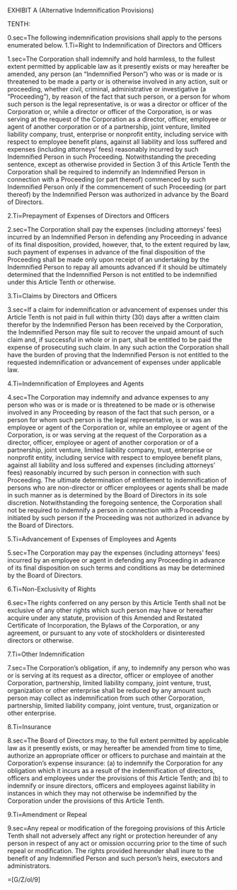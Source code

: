 EXHIBIT A 
(Alternative Indemnification Provisions)

TENTH:  

0.sec=The following indemnification provisions shall apply to the persons enumerated below.
1.Ti=Right to Indemnification of Directors and Officers

1.sec=The Corporation shall indemnify and hold harmless, to the fullest extent permitted by applicable law as it presently exists or may hereafter be amended, any person (an “Indemnified Person”) who was or is made or is threatened to be made a party or is otherwise involved in any action, suit or proceeding, whether civil, criminal, administrative or investigative (a “Proceeding”), by reason of the fact that such person, or a person for whom such person is the legal representative, is or was a director or officer of the Corporation or, while a director or officer of the Corporation, is or was serving at the request of the Corporation as a director, officer, employee or agent of another corporation or of a partnership, joint venture, limited liability company, trust, enterprise or nonprofit entity, including service with respect to employee benefit plans, against all liability and loss suffered and expenses (including attorneys’ fees) reasonably incurred by such Indemnified Person in such Proceeding.  Notwithstanding the preceding sentence, except as otherwise provided in Section 3 of this Article Tenth the Corporation shall be required to indemnify an Indemnified Person in connection with a Proceeding (or part thereof) commenced by such Indemnified Person only if the commencement of such Proceeding (or part thereof) by the Indemnified Person was authorized in advance by the Board of Directors. 

2.Ti=Prepayment of Expenses of Directors and Officers

2.sec=The Corporation shall pay the expenses (including attorneys’ fees) incurred by an Indemnified Person in defending any Proceeding in advance of its final disposition, provided, however, that, to the extent required by law, such payment of expenses in advance of the final disposition of the Proceeding shall be made only upon receipt of an undertaking by the Indemnified Person to repay all amounts advanced if it should be ultimately determined that the Indemnified Person is not entitled to be indemnified under this Article Tenth or otherwise.

3.Ti=Claims by Directors and Officers

3.sec=If a claim for indemnification or advancement of expenses under this Article Tenth is not paid in full within thirty (30) days after a written claim therefor by the Indemnified Person has been received by the Corporation, the Indemnified Person may file suit to recover the unpaid amount of such claim and, if successful in whole or in part, shall be entitled to be paid the expense of prosecuting such claim. In any such action the Corporation shall have the burden of proving that the Indemnified Person is not entitled to the requested indemnification or advancement of expenses under applicable law.

4.Ti=Indemnification of Employees and Agents

4.sec=The Corporation may indemnify and advance expenses to any person who was or is made or is threatened to be made or is otherwise involved in any Proceeding by reason of the fact that such person, or a person for whom such person is the legal representative, is or was an employee or agent of the Corporation or, while an employee or agent of the Corporation, is or was serving at the request of the Corporation as a director, officer, employee or agent of another corporation or of a partnership, joint venture, limited liability company, trust, enterprise or nonprofit entity, including service with respect to employee benefit plans, against all liability and loss suffered and expenses (including attorneys’ fees) reasonably incurred by such person in connection with such Proceeding.  The ultimate determination of entitlement to indemnification of persons who are non-director or officer employees or agents shall be made in such manner as is determined by the Board of Directors in its sole discretion.  Notwithstanding the foregoing sentence, the Corporation shall not be required to indemnify a person in connection with a Proceeding initiated by such person if the Proceeding was not authorized in advance by the Board of Directors.

5.Ti=Advancement of Expenses of Employees and Agents

5.sec=The Corporation may pay the expenses (including attorneys’ fees) incurred by an employee or agent in defending any Proceeding in advance of its final disposition on such terms and conditions as may be determined by the Board of Directors.

6.Ti=Non-Exclusivity of Rights

6.sec=The rights conferred on any person by this Article Tenth shall not be exclusive of any other rights which such person may have or hereafter acquire under any statute, provision of this Amended and Restated Certificate of Incorporation, the Bylaws of the Corporation, or any agreement, or pursuant to any vote of stockholders or disinterested directors or otherwise.

7.Ti=Other Indemnification

7.sec=The Corporation’s obligation, if any, to indemnify any person who was or is serving at its request as a director, officer or employee of another Corporation, partnership, limited liability company, joint venture, trust, organization or other enterprise shall be reduced by any amount such person may collect as indemnification from such other Corporation, partnership, limited liability company, joint venture, trust, organization or other enterprise.

8.Ti=Insurance

8.sec=The Board of Directors may, to the full extent permitted by applicable law as it presently exists, or may hereafter be amended from time to time, authorize an appropriate officer or officers to purchase and maintain at the Corporation’s expense insurance:  (a) to indemnify the Corporation for any obligation which it incurs as a result of the indemnification of directors, officers and employees under the provisions of this Article Tenth; and (b) to indemnify or insure directors, officers and employees against liability in instances in which they may not otherwise be indemnified by the Corporation under the provisions of this Article Tenth.

9.Ti=Amendment or Repeal

9.sec=Any repeal or modification of the foregoing provisions of this Article Tenth shall not adversely affect any right or protection hereunder of any person in respect of any act or omission occurring prior to the time of such repeal or modification.  The rights provided hereunder shall inure to the benefit of any Indemnified Person and such person’s heirs, executors and administrators.

=[G/Z/ol/9]